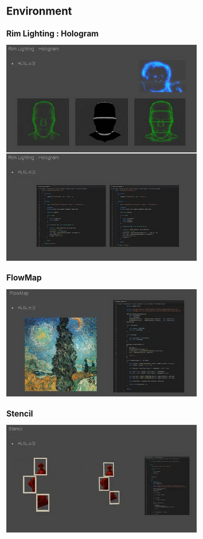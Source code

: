 # Environment

## Rim Lighting : Hologram
![image](./images/Prot45.webp)
![image](./images/Prot46.webp)

## FlowMap
![image](./images/Prot49.webp)

## Stencil
![image](./images/Prot50.webp)
